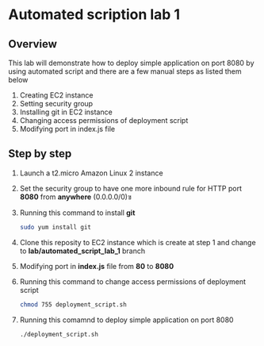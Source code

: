 # Automated scription lab 1

## Overview

This lab will demonstrate how to deploy simple application on port 8080 by using automated script and there are a few manual steps as listed them below

1. Creating EC2 instance
2. Setting security group
3. Installing git in EC2 instance
4. Changing access permissions of deployment script
5. Modifying port in index.js file

## Step by step

1. Launch a t2.micro Amazon Linux 2 instance
2. Set the security group to have one more inbound rule for HTTP port **8080** from **anywhere** (0.0.0.0/0)ฃ
3. Running this command to install **git**

    ```sh
    sudo yum install git
    ```

4. Clone this reposity to EC2 instance which is create at step 1 and change to **lab/automated_script_lab_1** branch
5. Modifying port in **index.js** file from **80** to **8080**
6. Running this command to change access permissions of deployment script

    ```sh
    chmod 755 deployment_script.sh
    ```

7. Running this comamnd to deploy simple application on port 8080

    ```sh
    ./deployment_script.sh
    ```
